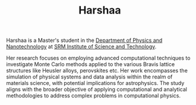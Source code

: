 ﻿---
_build:
  render: always
  list: always

# Display name
title: Harshaa

# Full name (for SEO)
first_name: Harshaa
last_name: V
join: 2025

# Username (this should match the folder name)
authors:
  - Harshaa

# Is this the primary user of the site?
superuser: false

# Role/position
role: PG Project (2025-26)

# Organizations/Affiliations
organizations:
  - name: SRM Institute of Science and Technology
    url: 'https://www.srmist.edu.in/'

# Short bio (displayed in user profile at end of posts)
bio: I work on Monte Carlo methods on Bravis Lattice.

interests:
 - Astrophysics
 - Condensed Matter Physics
 - Computational Physics

education:
  courses:
    - course: MSc in Physics
      institution: SRM Institute of Science and Technology
      year: (2024 -)
    - course: BSc in Physics
      institution: Dwaraka Doss Goverdhan Doss Vaishnav college
      year: 2024
social:
  - icon: envelope-square
    icon_pack: fas
    link: 'mailto:hv4758@srmist.edu.in'
user_groups:
  - Grad Students
---
Harshaa is a Master's student in the [Department of Physics and
Nanotechnology](https://www.srmist.edu.in/department/department-of-physics-and-nanotechnology/) at
[SRM Institute of Science and Technology](https://www.srmist.edu.in/).

Her research focuses on employing advanced computational techniques to investigate Monte Carlo
methods applied to the various Bravis lattice structures like Heusler alloys, perovskites etc. Her work encompasses
the simulation of physical systems and data analysis within the realm of materials science, with
potential implications for astrophysics. The study aligns with the broader objective of applying
computational and analytical methodologies to address complex problems in computational physics.
